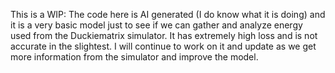 This is a WIP: The code here is AI generated (I do know what it is doing) and it is a very basic model just to see if we can gather and analyze energy used from the Duckiematrix simulator.
It has extremely high loss and is not accurate in the slightest.
I will continue to work on it and update as we get more information from the simulator and improve the model.
